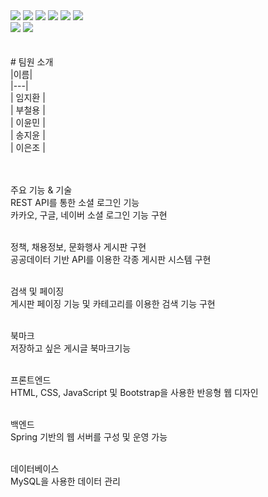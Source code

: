 <div style="margin: ; text-align: left;" "text-align: left;"> <img src="https://img.shields.io/badge/Java-007396?style=for-the-badge&logo=Java&logoColor=white">
          <img src="https://img.shields.io/badge/Javascript-F7DF1E?style=for-the-badge&logo=Javascript&logoColor=white">
          <img src="https://img.shields.io/badge/HTML5-E34F26?style=for-the-badge&logo=HTML5&logoColor=white">
          <img src="https://img.shields.io/badge/CSS3-1572B6?style=for-the-badge&logo=CSS3&logoColor=white">
          <img src="https://img.shields.io/badge/jQuery-0769AD?style=for-the-badge&logo=jQuery&logoColor=white">
          <img src="https://img.shields.io/badge/MySQL-4479A1?style=for-the-badge&logo=MySQL&logoColor=white">
          <br/><img src="https://img.shields.io/badge/Spring-6DB33F?style=for-the-badge&logo=Spring&logoColor=white">
          <img src="https://img.shields.io/badge/Apache Tomcat-F8DC75?style=for-the-badge&logo=Apache Tomcat&logoColor=white">
          </div>
<br/><br/>
# 팀원 소개<br/>
|이름|<br/>
|---|<br/>
| 임지환 | <br/>
| 부철용 | <br/>
| 이윤민 | <br/>
| 송지윤 | <br/>
| 이은조 | <br/>
<br/><br/>


주요 기능 & 기술<br/>
REST API를 통한 소셜 로그인 기능<br/>
카카오, 구글, 네이버 소셜 로그인 기능 구현<br/><br/>

정책, 채용정보, 문화행사 게시판 구현<br/>
공공데이터 기반 API를 이용한 각종 게시판 시스템 구현<br/><br/>

검색 및 페이징<br/>
게시판 페이징 기능 및 카테고리를 이용한 검색 기능 구현<br/><br/>

북마크<br/>
저장하고 싶은 게시글 북마크기능<br/><br/>

프론트엔드<br/>
HTML, CSS, JavaScript 및 Bootstrap을 사용한 반응형 웹 디자인<br/><br/>

백엔드<br/>
Spring 기반의 웹 서버를 구성 및 운영 가능<br/><br/>

데이터베이스<br/>
MySQL을 사용한 데이터 관리
